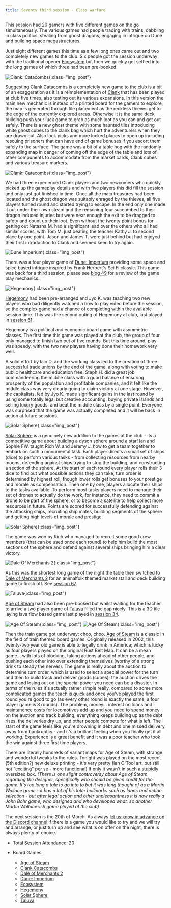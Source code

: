 ```yaml
---
title: Seventy third session - Class warfare
---
```


This session had 20 gamers with five different games on the go simultaneously. The various games had people trading with trains, dabbling in class politics, stealing from ghost dragons, engaging in intrigue on Dune and building space megastructures. 

Just eight different games this time as a few long ones came out and two completely new games to the club. Six people got the session underway with the traditional opener [Ecosystem][E] but then we quickly got settled into the long games of which three had been pre-booked. 

![Clank: Catacombs](/images/posts/2024_03_06/Clank01.jpg "Clank: Catacombs"){:class="img_post"}

Suggesting [Clank Catacombs][CC] is a completely new game to the club is a bit of an exaggeration as it is a reimplementation of  [Clank][C] that has been played at club five times, also testing out its various expansions. In this version the main new mechanic is instead of a printed board for the gamers to explore, the map is generated through tile placement as the reckless thieves get to the edge of the currently explored areas. Otherwise it is the same deck building push your luck game to grab as much loot as you can and get out safely. There is a new ghost theme with some haunted tiles introducing white ghost cubes to the clank bag which hurt the adventurers when they are drawn out. Also lock picks and more locked places to open up including rescuing prisoners that can have end of game bonuses if you escort them safely to the surface. The game was a bit of a table hog with the randomly expanding map in danger of coming off the edge of the table and lots of other components to accommodate from the market cards, Clank cubes and various treasure markers.

![Clank: Catacombs](/images/posts/2024_03_06/Clank02.jpg "Clank: Catacombs"){:class="img_post"}

We had three experienced Clank players and two newcomers who quickly picked up the gameplay details and with five players this did fill the session and only just got finished in time. Once all the main treasures had been located and the ghost dragon was suitably enraged by the thieves, all five players turned round and started trying to escape. In the end only one made it out under their own steam and the remaining four succumbed to their dragon induced injuries but were near enough the exit to be dragged to safety and count up their loot. Even without the twenty point bonus for getting out Natasha M. had a significant lead over the others who all had similar scores, with Tom M. just beating the teacher Kathy J. to second place by one point. Jason and James T. were just behind but had enjoyed their first introduction to Clank and seemed keen to try again.

![Dune Imperium](/images/posts/2024_03_06/DuneImperium01.jpg "Dune Imperium"){:class="img_post"}

There was a four player game of [Dune: Imperium][DI] providing some space and spice based intrigue inspired by Frank Herbert's Sci Fi classic. This game was back for a third session, please see [blog 49][49] for a review of the game play mechanics.

![Hegemony](/images/posts/2024_03_06/Hegemony01.jpg "Hegemony"){:class="img_post"}

[Hegemony][Hg] had been pre-arranged and Jyo K. was teaching two new players who had diligently watched a how to play video before the session, so the complex game had a chance of completing within the available session time. This was the second outing of Hegemony at club, last played in [session 61][61].

Hegemony is a political and economic board game with asymmetric classes. The first time this game was played at the club, the group of four only managed to finish two out of five rounds. But this time around, play was speedy, with the two new players having done their homework very well. 

A solid effort by Iain D. and the working class led to the creation of three successful trade unions by the end of the game, along with voting to make public healthcare and education free. Steph H. did a great job commandeering the middle class with a good balance of ensuring prosperity of the population and profitable companies, and it felt like the middle class was very clearly going to claim victory at one stage.  However, the capitalists, led by Jyo K. made significant gains in the last round by using some totally legal but creative accounting, buying private islands and selling luxury goods, and beat the middle class by a single point. Everyone was surprised that the game was actually completed and it will be back in action at future sessions.

![Solar Sphere](/images/posts/2024_03_06/SolarSphere01.jpg "Solar Sphere"){:class="img_post"}

[Solar Sphere][SS] is a genuinely new addition to the games at the club - its a competitive game about building a dyson sphere around a star! Ian and Sophie FW. taught Rich W. and Jeremy J. how to get a team together to embark on such a monumental task. Each player directs a small set of ships (dice) to perform various tasks - from collecting resources from nearby moons, defending against ships trying to stop the building, and constructing a section of the sphere. At the start of each round every player rolls their 3 dice to find out what possible actions they can take, turn order is determined by highest roll, though lower rolls get bonuses to your prestige and morale as compensation. Then one by one, players allocate their ships to the tasks available. To perform most tasks players need to manage their set of drones to actually do the work, for instance, they need to commit a drone to be part of the sphere, or to become a satellite to help collect more resources in future. Points are scored for successfully defending against the attacking ships, recruiting ship mates, building segments of the sphere and getting high levels of morale and prestige.

![Solar Sphere](/images/posts/2024_03_06/SolarSphere02.jpg "Solar Sphere"){:class="img_post"}

The game was won by Rich who managed to recruit some good crew members (that can be used once each round) to help him build the most sections of the sphere and defend against several ships bringing him a clear victory.

![Dale Of Merchants 2](/images/posts/2024_03_06/DaleOfMerchants01.jpg "Dale Of Merchants 2"){:class="img_post"}

As this was the shortest long game of the night the table then switched to [Dale of Merchants 2][DoM] for an animalfolk themed market stall and deck building game to finish off. See [session 67][67].

![Taluva](/images/posts/2024_03_06/Taluva01.jpg "Taluva"){:class="img_post"}

[Age of Steam][AoS] had also been pre-booked but whilst waiting for the teacher to arrive a two player game of [Taluva][Tv] filled the gap nicely. This is a 3D tile laying lava flow based game last played in [session 34][34]. 

![Age Of Steam](/images/posts/2024_03_06/AgeOfSteam01.jpg "Age Of Steam"){:class="img_post"}
![Age Of Steam](/images/posts/2024_03_06/AgeOfSteam02.jpg "Age Of Steam"){:class="img_post"}

Then the train game got underway: choo, choo. [Age of Steam][AoS] is a classic in the field of train themed board games. Originally released in 2002, this twenty-two year old game is able to legally drink in America; which is lucky as four players played on the original Rust Belt Map. It can be a mean game... with lots of blocking, taking actions ahead of other people, and pushing each other into over extending themselves (worthy of a strong drink to steady the nerves). The game is really about the auction to determine turn order, which is used to select a special power for the turn and then to build track and deliver goods (cubes); the auction drives the game and losing out on the special power you need can be a disaster. In terms of the rules it's actually rather simple really, compared to some more complicated games the teach is quick and once you've played the first round you're good to go (as every other round is exactly the same, a four player game is 8 rounds). The problem, money... interest on loans and maintanence costs for locomotives add up and you need to spend money on the auction and track building; everything keeps building up as the debt rises, the deliveries dry up, and other people compete for what is left. The start of the game feels like you're drowning in debt and one missed delivery away from bankruptcy - and it's a brilliant feeling when you finally get it all working. Experience is a great benefit and it was a poor teacher who took the win against three first time players.

There are literally hundreds of variant maps for Age of Steam, with strange and wonderful tweaks to the rules. Tonight was played on the most recent (5th edition?) new deluxe printing - it's very pretty (Ian O'Tool art, but still not "exciting" per se - more functional) if only it wasn't in such a stupidly oversized box. *(There is one slight controversy about Age of Steam regarding the designer, specifically who should be given credit for the game. It's too long a tale to go into to but it was long thought of as a Martin Wallace game - it has a lot of his later hallmarks such as loans and action selection - but after legal action and other unpleasantness it is now really a John Bohr game, who designed and who developed what; so another Martin Wallace-ish game played at the club)*

The next session is the 20th of March. As always [let us know in advance on the Discord channel][Contact] if there is a game you would like to try and we will try and arrange, or just turn up and see what is on offer on the night, there is always plenty of choice. 

* Total Session Attendance: 20
* Board Games:

	 * [Age of Steam][AoS]
	 * [Clank Catacombs][CC]
	 * [Dale of Merchants 2][DoM]
	 * [Dune: Imperium][DI]
	 * [Ecosystem][E]
	 * [Hegemony][Hg]
	 * [Solar Sphere][SS]
	 * [Taluva][Tv]

	
[34]: /2022/07/13/thirtyfourth-session.html
[49]: /2023/03/08/fortyninth-session.html
[61]: /2023/08/23/sixtyfirst-session.html
[67]: /2023/11/15/sixtyseventh-session.html

[AoS]: {{site.data.BoardGameLinks.AgeOfSteam.Link}}
[CC]: {{site.data.BoardGameLinks.ClankCatacombs.Link}}
[DoM]: {{site.data.BoardGameLinks.DaleOfMerchants.Link}}
[DI]: {{site.data.BoardGameLinks.DuneImperium.Link}}
[E]: {{site.data.BoardGameLinks.Ecosystem.Link}}
[Hg]: {{site.data.BoardGameLinks.Hegemony.Link}}
[SS]: {{site.data.BoardGameLinks.SolarSphere.Link}}
[Tv]: {{site.data.BoardGameLinks.Taluva.Link}}

[C]: {{site.data.BoardGameLinks.Clank.Link}}

[Contact]: /Contact.html
